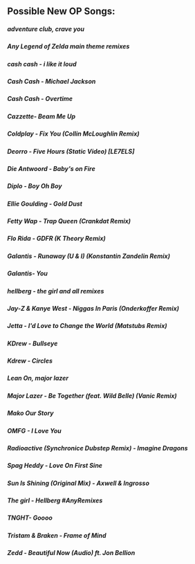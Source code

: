 ## Possible New OP Songs:

##### adventure club, crave you

##### Any Legend of Zelda main theme remixes

##### cash cash - i like it loud

##### Cash Cash - Michael Jackson

##### Cash Cash - Overtime

##### Cazzette- Beam Me Up

##### Coldplay - Fix You (Collin McLoughlin Remix)

##### Deorro - Five Hours (Static Video) [LE7ELS] 

##### Die Antwoord - Baby's on Fire

##### Diplo - Boy Oh Boy

##### Ellie Goulding - Gold Dust

##### Fetty Wap - Trap Queen (Crankdat Remix)

##### Flo Rida - GDFR (K Theory Remix)

##### Galantis - Runaway (U & I) (Konstantin Zandelin Remix)

##### Galantis- You

##### hellberg - the girl and all remixes

##### Jay-Z & Kanye West - Niggas In Paris (Onderkoffer Remix)

##### Jetta - I'd Love to Change the World (Matstubs Remix)

##### KDrew - Bullseye

##### Kdrew - Circles

##### Lean On, major lazer

##### Major Lazer - Be Together (feat. Wild Belle) (Vanic Remix) 

##### Mako Our Story

##### OMFG - I Love You

##### Radioactive (Synchronice Dubstep Remix) - Imagine Dragons

##### Spag Heddy - Love On First Sine

##### Sun Is Shining (Original Mix) - Axwell & Ingrosso

##### The girl - Hellberg #AnyRemixes

##### TNGHT- Goooo

##### Tristam & Braken - Frame of Mind

##### Zedd - Beautiful Now (Audio) ft. Jon Bellion
